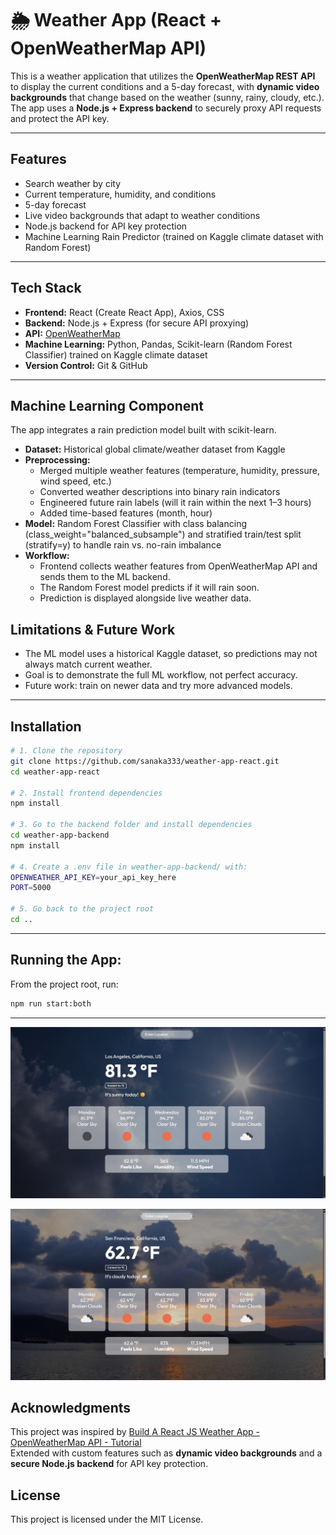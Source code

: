 # 🌦️ Weather App (React + OpenWeatherMap API)

This is a weather application that utilizes the **OpenWeatherMap REST API** to display the current conditions and a 5-day forecast, with **dynamic video backgrounds** that change based on the weather (sunny, rainy, cloudy, etc.). The app uses a **Node.js + Express backend** to securely proxy API requests and protect the API key.

---

## Features
- Search weather by city
- Current temperature, humidity, and conditions
- 5-day forecast
- Live video backgrounds that adapt to weather conditions
- Node.js backend for API key protection
- Machine Learning Rain Predictor (trained on Kaggle climate dataset with Random Forest)

---

## Tech Stack
- **Frontend:** React (Create React App), Axios, CSS  
- **Backend:** Node.js + Express (for secure API proxying)  
- **API:** [OpenWeatherMap](https://openweathermap.org/api)
- **Machine Learning:** Python, Pandas, Scikit-learn (Random Forest Classifier) trained on Kaggle climate dataset
- **Version Control:** Git & GitHub

---
## Machine Learning Component
The app integrates a rain prediction model built with scikit-learn.
- **Dataset:** Historical global climate/weather dataset from Kaggle
- **Preprocessing:**
  - Merged multiple weather features (temperature, humidity, pressure, wind speed, etc.)
  - Converted weather descriptions into binary rain indicators
  - Engineered future rain labels (will it rain within the next 1–3 hours)
  - Added time-based features (month, hour)
- **Model:** Random Forest Classifier with class balancing (class_weight="balanced_subsample") and stratified train/test split (stratify=y) to handle rain vs. no-rain imbalance
- **Workflow:**
  - Frontend collects weather features from OpenWeatherMap API and sends them to the ML backend.
  - The Random Forest model predicts if it will rain soon.
  - Prediction is displayed alongside live weather data.

## Limitations & Future Work
- The ML model uses a historical Kaggle dataset, so predictions may not always match current weather.
- Goal is to demonstrate the full ML workflow, not perfect accuracy.
- Future work: train on newer data and try more advanced models.

---

## Installation

```bash
# 1. Clone the repository
git clone https://github.com/sanaka333/weather-app-react.git
cd weather-app-react

# 2. Install frontend dependencies
npm install

# 3. Go to the backend folder and install dependencies
cd weather-app-backend
npm install

# 4. Create a .env file in weather-app-backend/ with:
OPENWEATHER_API_KEY=your_api_key_here
PORT=5000

# 5. Go back to the project root
cd ..
```
---
## Running the App:

From the project root, run:
   ```bash
   npm run start:both
   ```
 ---

![Los Angeles Forecast](./los_angeles_forecast.png)



![San Francisco Forecast](./san_francisco_forecast.png)

## Acknowledgments
This project was inspired by [Build A React JS Weather App - OpenWeatherMap API - Tutorial](https://www.youtube.com/watch?v=UjeXpct3p7M)  
Extended with custom features such as **dynamic video backgrounds** and a **secure Node.js backend** for API key protection.

## License
This project is licensed under the MIT License.

 




